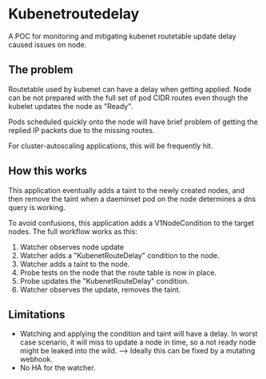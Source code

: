 # Kubenetroutedelay

A POC for monitoring and mitigating kubenet routetable update delay caused issues on node.

## The problem

Routetable used by kubenet can have a delay when getting applied. Node can be not prepared with the full set of pod CIDR routes even though the kubelet updates the node as "Ready".

Pods scheduled quickly onto the node will have brief problem of getting the replied IP packets due to the missing routes.

For cluster-autoscaling applications, this will be frequently hit.

## How this works

This application eventually adds a taint to the newly created nodes, and then remove the taint when a daeminset pod on the node determines a dns query is working.

To avoid confusions, this application adds a V1NodeCondition to the target nodes. The full workflow works as this:

1. Watcher observes node update
2. Watcher adds a "KubenetRouteDelay" condition to the node.
3. Watcher adds a taint to the node.
4. Probe tests on the node that the route table is now in place.
5. Probe updates the "KubenetRouteDelay" condition.
6. Watcher observes the update, removes the taint.

## Limitations

* Watching and applying the condition and taint will have a delay. In worst case scenario, it will miss to update a node in time, so a not ready node might be leaked into the wild. --> Ideally this can be fixed by a mutating webhook.
* No HA for the watcher.
